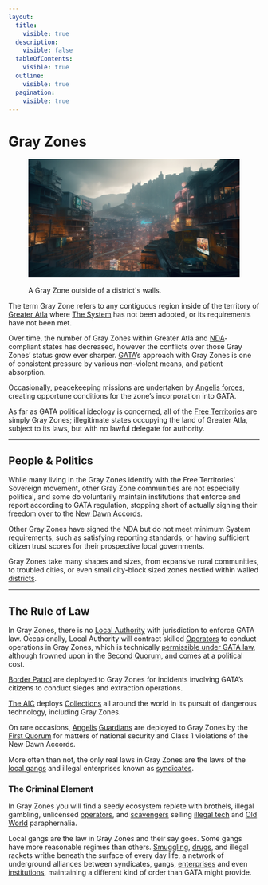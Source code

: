 ```yaml
---
layout:
  title:
    visible: true
  description:
    visible: false
  tableOfContents:
    visible: true
  outline:
    visible: true
  pagination:
    visible: true
---
```


# Gray Zones

<figure><img src="../../../.gitbook/assets/greyzone.png" alt="" width="563"><figcaption><p>A Gray Zone outside of a district's walls.</p></figcaption></figure>

The term Gray Zone refers to any contiguous region inside of the territory of [Greater Atla](greater-atla.md) where [The System](../enterprise/systema.md) has not been adopted, or its requirements have not been met.&#x20;

Over time, the number of Gray Zones within Greater Atla and [NDA](new-dawn-accords.md)-compliant states has decreased, however the conflicts over those Gray Zones’ status grow ever sharper. [GATA](../)’s approach with Gray Zones is one of consistent pressure by various non-violent means, and patient absorption.

Occasionally, peacekeeping missions are undertaken by [Angelis forces](../military-and-defense/angelis.md), creating opportune conditions for the zone’s incorporation into GATA.

As far as GATA political ideology is concerned, all of the [Free Territories](../../free-territories/) are simply Gray Zones; illegitimate states occupying the land of Greater Atla, subject to its laws, but with no lawful delegate for authority.

***

## **People & Politics**

While many living in the Gray Zones identify with the Free Territories’ Sovereign movement, other Gray Zone communities are not especially political, and some do voluntarily maintain institutions that enforce and report according to GATA regulation, stopping short of actually signing their freedom over to the [New Dawn Accords](new-dawn-accords.md).&#x20;

Other Gray Zones have signed the NDA but do not meet minimum System requirements, such as satisfying reporting standards, or having sufficient citizen trust scores for their prospective local governments.

Gray Zones take many shapes and sizes, from expansive rural communities, to troubled cities, or even small city-block sized zones nestled within walled [districts](districts.md).

***

## **The Rule of Law**

In Gray Zones, there is no [Local Authority](../law-and-order/local-authority.md) with jurisdiction to enforce GATA law. Occasionally, Local Authority will contract skilled [Operators](../enterprise/operators.md) to conduct operations in Gray Zones, which is technically [permissible under GATA law](../enterprise/operators.md#deputized-operators), although frowned upon in the [Second Quorum](governance.md#the-second-quorum), and comes at a political cost.

[Border Patrol](../law-and-order/border-patrol.md) are deployed to Gray Zones for incidents involving GATA’s citizens to conduct sieges and extraction operations.

[The AIC](../institutions/atlan-information-control-aic.md) deploys [Collections](../law-and-order/collections.md) all around the world in its pursuit of dangerous technology, including Gray Zones.

On rare occasions, [Angelis](../military-and-defense/angelis.md) [Guardians](../military-and-defense/angelis.md#guardians) are deployed to Gray Zones by the [First Quorum](governance.md#the-first-quorum) for matters of national security and Class 1 violations of the New Dawn Accords.

More often than not, the only real laws in Gray Zones are the laws of the [local gangs](../criminal-element/gangs.md) and illegal enterprises known as [syndicates](../criminal-element/syndicates.md).

### **The Criminal Element**

In Gray Zones you will find a seedy ecosystem replete with brothels, illegal gambling, unlicensed [operators](../enterprise/operators.md), and [scavengers](../criminal-element/scavengers.md) selling [illegal tech](../../../overview/science-and-tech/tech-regulation.md) and [Old World](../../../overview/history/the-old-world.md) paraphernalia.

Local gangs are the law in Gray Zones and their say goes. Some gangs have more reasonable regimes than others. [Smuggling](../criminal-element/smugglers.md), [drugs](../criminal-element/drug-trade.md), and illegal rackets writhe beneath the surface of every day life, a network of underground alliances between syndicates, gangs, [enterprises](../enterprise/) and even [institutions](../institutions/), maintaining a different kind of order than GATA might provide.&#x20;
